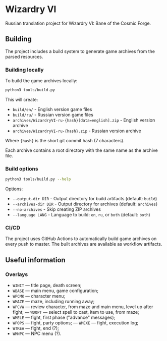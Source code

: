 # Wizardry VI

Russian translation project for Wizardry VI: Bane of the Cosmic Forge.

## Building

The project includes a build system to generate game archives from the parsed resources.

### Building locally

To build the game archives locally:

```bash
python3 tools/build.py
```

This will create:
- `build/en/` - English version game files
- `build/ru/` - Russian version game files
- `archives/WizardryVI-ru-{hash}[data=english].zip` - English version archive
- `archives/WizardryVI-ru-{hash}.zip` - Russian version archive

Where `{hash}` is the short git commit hash (7 characters).

Each archive contains a root directory with the same name as the archive file.

### Build options

```bash
python3 tools/build.py --help
```

Options:
- `--output-dir DIR` - Output directory for build artifacts (default: `build`)
- `--archives-dir DIR` - Output directory for archives (default: `archives`)
- `--no-archives` - Skip creating ZIP archives
- `--language LANG` - Language to build: `en`, `ru`, or `both` (default: `both`)

### CI/CD

The project uses GitHub Actions to automatically build game archives on every push to master. The built archives are available as workflow artifacts.

## Useful information

### Overlays

- `WINIT` — title page, death screen;
- `WBASE` — main menu, game configuration;
- `WPCMK` — character menu;
- `WMAZE` — maze, including running away;
- `WPCVW` — review character, from maze and main menu, level up after fight;
— `WDOPT` — select spell to cast, item to use, from maze;
- `WMELE` — fight, first phase ("advance" messages);
- `WPOPS` — fight, party options;
— `WMEXE` — fight, execution log;
- `WTREA` — fight, end (?);
- `WMNPC` — NPC menu (?).
